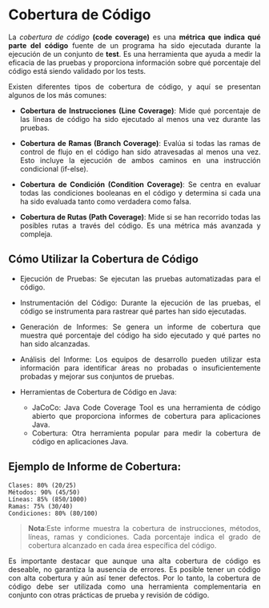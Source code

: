 <div align="justify">

# Cobertura de Código

La _cobertura de código_ __(code coverage)__ es una __métrica que indica qué parte del código__ fuente de un programa ha sido ejecutada durante la ejecución de un conjunto de __test__. Es una herramienta que ayuda a medir la eficacia de las pruebas y proporciona información sobre qué porcentaje del código está siendo validado por los tests.

Existen diferentes tipos de cobertura de código, y aquí se presentan algunos de los más comunes:

- __Cobertura de Instrucciones (Line Coverage)__: Mide qué porcentaje de las líneas de código ha sido ejecutado al menos una vez durante las pruebas.

- __Cobertura de Ramas (Branch Coverage)__: Evalúa si todas las ramas de control de flujo en el código han sido atravesadas al menos una vez. Esto incluye la ejecución de ambos caminos en una instrucción condicional (if-else).

- __Cobertura de Condición (Condition Coverage)__: Se centra en evaluar todas las condiciones booleanas en el código y determina si cada una ha sido evaluada tanto como verdadera como falsa.

- __Cobertura de Rutas (Path Coverage)__: Mide si se han recorrido todas las posibles rutas a través del código. Es una métrica más avanzada y compleja.

## Cómo Utilizar la Cobertura de Código

- Ejecución de Pruebas: Se ejecutan las pruebas automatizadas para el código.

- Instrumentación del Código: Durante la ejecución de las pruebas, el código se instrumenta para rastrear qué partes han sido ejecutadas.

- Generación de Informes: Se genera un informe de cobertura que muestra qué porcentaje del código ha sido ejecutado y qué partes no han sido alcanzadas.

- Análisis del Informe: Los equipos de desarrollo pueden utilizar esta información para identificar áreas no probadas o insuficientemente probadas y mejorar sus conjuntos de pruebas.

- Herramientas de Cobertura de Código en Java:
  - JaCoCo: Java Code Coverage Tool es una herramienta de código abierto que proporciona informes de cobertura para aplicaciones Java.
  - Cobertura: Otra herramienta popular para medir la cobertura de código en aplicaciones Java.

## Ejemplo de Informe de Cobertura:

```plaintext
Clases: 80% (20/25)
Métodos: 90% (45/50)
Líneas: 85% (850/1000)
Ramas: 75% (30/40)
Condiciones: 80% (80/100)
```

>__Nota__:Este informe muestra la cobertura de instrucciones, métodos, líneas, ramas y condiciones. Cada porcentaje indica el grado de cobertura alcanzado en cada área específica del código.

Es importante destacar que aunque una alta cobertura de código es deseable, no garantiza la ausencia de errores. Es posible tener un código con alta cobertura y aún así tener defectos. Por lo tanto, la cobertura de código debe ser utilizada como una herramienta complementaria en conjunto con otras prácticas de prueba y revisión de código.

</div>